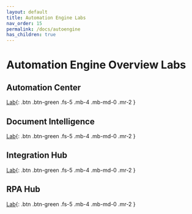 ```yaml
---
layout: default
title: Automation Engine Labs 
nav_order: 15
permalink: /docs/autoengine
has_children: true
---
```

# Automation Engine Overview Labs

## Automation Center
[Lab][Auto Center Lab]{: .btn .btn-green .fs-5 .mb-4 .mb-md-0 .mr-2 }

## Document Intelligence 
[Lab][Doc Intel Lab]{: .btn .btn-green .fs-5 .mb-4 .mb-md-0 .mr-2 }

## Integration Hub
[Lab][IHub Lab]{: .btn .btn-green .fs-5 .mb-4 .mb-md-0 .mr-2 }

## RPA Hub
[Lab][RPA Lab]{: .btn .btn-green .fs-5 .mb-4 .mb-md-0 .mr-2 }

[Auto Center Docs]: https://docs.servicenow.com/csh?topicname=automation-center-landing-page.html&version=latest
[Auto Center Lab]: https://creatorworkflowsnow.github.io/lab_autoengine/docs/automation_center/

[Doc Intel Docs]: https://docs.servicenow.com/csh?topicname=document-intelligence-landing.html&version=latest
[Doc Intel Lab]: https://creatorworkflowsnow.github.io/lab_autoengine/docs/doc_intel/

[IHub Docs]: https://docs.servicenow.com/csh?topicname=integrationhub.html&version=latest
[IHub Lab]: https://creatorworkflowsnow.github.io/lab_autoengine/docs/ihub/

[RPA Docs]: https://docs.servicenow.com/csh?topicname=rpa-main-landing-page.html&version=latest
[RPA Lab]:  https://creatorworkflowsnow.github.io/lab_autoengine/docs/rpa

